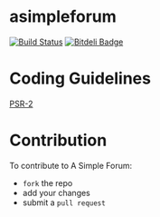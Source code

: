 asimpleforum
=
[![Build Status](https://travis-ci.org/cjmarkham/asimpleforum.png?branch=master)](https://travis-ci.org/cjmarkham/asimpleforum)
[![Bitdeli Badge](https://d2weczhvl823v0.cloudfront.net/cjmarkham/asimpleforum/trend.png)](https://bitdeli.com/free "Bitdeli Badge")

Coding Guidelines
=

[PSR-2](https://github.com/php-fig/fig-standards/blob/master/accepted/PSR-2-coding-style-guide.md)

Contribution
=

To contribute to A Simple Forum:

- `fork` the repo
- add your changes
- submit a `pull request`
